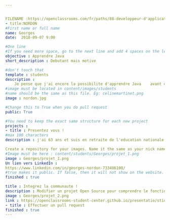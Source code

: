 ```yaml
---


FILENAME :https://openclassrooms.com/fr/paths/88-developpeur-d'application-java/georgesnordon
- title:NORDON
#First name or full name
name: Georges
date:  2018-09-07 9:00

#One line
#If you need more space, go to the next line and add 4 spaces on the left, as in 'description'
objective : Apprendre Java
short_description : Debutant mais motive

#don't touch that
template : students
description :
	Je pense que j'ai encore la possibilite d'apprendre Java 	avant que Microsoft n'ait encore completement decide pour 	moi de ce que je devais faire. Et j'ajoute(c'est le 	commit) que grace a Microsoft et a ses failles j'ai appris 	quelques commandes Linux.
#image must be located in content/images/students
#name should be the same as this file. Eg: celinemartinet.png
image : nordon.jpg

#Change this to True when you do pull request
public: True

#You need to keep the exact same structure for each new project
projects :
- title : Presentez vous !
#max 100 characters
description : j'ai 63 ans et suis en retraite de l'education nationale. La programmation informatique m'a toujours interesse meme si cela fait longtemps que je n'ai pas pratique. C'est un peu complique de s'y remettre mais je ne desespere pas d'y arriver...

Create a repository for your images. Name it the same as your nick nameand profile picture
#Image must be here : content/students/Georges/projet_1.png
image : Georges/projet_1.png
Un lien vers LinkedIn :
https://www.linkedin.com/in/georges-nordon-733486100/
#true makes it public. If false, then it will not show on the website.
finished : true

title : Integrez la communaute !
description : Modifier un projet Open Source pour comprendre le fonctionnement de Git , de GitHub et des pull requests
image : Georges/projet_2.png
link : https://openclassrooms-student-center.github.io/presentatio/stidents/Georges.html
- title : Effectuer un pull request
finished : true
---
```


